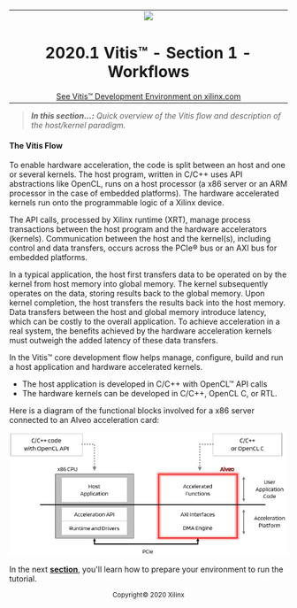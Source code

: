 <table width="100%">
 <tr width="100%">
    <td align="center"><img src="https://www.xilinx.com/content/dam/xilinx/imgs/press/media-kits/corporate/xilinx-logo.png" width="30%"/><h1>2020.1 Vitis™ - Section 1 - Workflows</h1>
    <a href="https://www.xilinx.com/products/design-tools/vitis.html">See Vitis™ Development Environment on xilinx.com</a>
    </td>
 </tr>
</table>

> **_In this section...:_**  _Quick overview of the Vitis flow and description of the host/kernel paradigm._

#### The Vitis Flow

To enable hardware acceleration, the code is split between an host and one or several kernels.  The host program, written in C/C++ uses API abstractions like OpenCL, runs on a host processor (a x86 server or an ARM processor in the case of embedded platforms).  The hardware accelerated kernels run onto the programmable logic of a Xilinx device.

The API calls, processed by Xilinx runtime (XRT), manage process transactions between the host program and the hardware accelerators (kernels). Communication between the host and the kernel(s), including control and data transfers, occurs across the PCIe® bus or an AXI bus for embedded platforms.

In a typical application, the host first transfers data to be operated on by the kernel from host memory into global memory. The kernel subsequently operates on the data, storing results back to the global memory. Upon kernel completion, the host transfers the results back into the host memory. Data transfers between the host and global memory introduce latency, which can be costly to the overall application. To achieve acceleration in a real system, the benefits achieved by the hardware acceleration kernels must outweigh the added latency of these data transfers.

In the Vitis™ core development flow helps manage, configure, build and run a host application and hardware accelerated kernels.
- The host application is developed in C/C++ with OpenCL™ API calls
- The hardware kernels can be developed in C/C++, OpenCL C, or RTL.

Here is a diagram of the functional blocks involved for a x86 server connected to an Alveo acceleration card:

![flow](../03-Algorithm_Acceleration/docs/images/host-kernel.png)

In the next [**section**](../02-System_Setup/README.md), you'll learn how to prepare your environment to run the tutorial.

<p align="center"><sup>Copyright&copy; 2020 Xilinx</sup></p>
